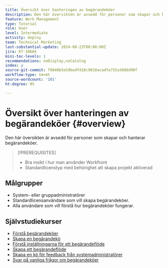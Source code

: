 ```yaml
---
title: Översikt över hanteringen av begärandeköer
description: Den här översikten är avsedd för personer som skapar och hanterar begärandeköer.
feature: Work Management
type: Tutorial
role: User
level: Intermediate
activity: deploy
team: Technical Marketing
last-substantial-update: 2024-08-23T00:00:00Z
jira: KT-10664
mini-toc-levels: 1
recommendations: noDisplay,noCatalog
index: y
source-git-commit: f9040b5e59bedfd18c9010acadfa755a3886d90f
workflow-type: tm+mt
source-wordcount: '101'
ht-degree: 0%

---
```



# Översikt över hanteringen av begärandeköer {#overview}

Den här översikten är avsedd för personer som skapar och hanterar begärandeköer.

>[!PREREQUISITES]
>
>* Bra insikt i hur man använder Workfront
>* Standardlicenstyp med behörighet att skapa projekt aktiverad

## Målgrupper

* System- eller gruppadministratörer
* Standardlicensanvändare som vill skapa begärandeköer.
* Alla användare som vill förstå hur begärandeköer fungerar.

## Självstudiekurser

* [Förstå begärandeköer](/help/manage-work/request-queues/understand-request-queues.md)
* [Skapa en begärandekö](/help/manage-work/request-queues/create-a-request-queue.md)
* [Förstå inställningarna för ett begärandeflöde](/help/manage-work/request-queues/understand-settings-for-a-flow-request.md)
* [Skapa ett begärandeflöde](/help/manage-work/request-queues/create-a-request-flow.md)
* [Skapa en kö för feedback från systemadministratörer](/help/manage-work/request-queues/create-a-system-admin-feedback-request-queue.md)
* [Svar på vanliga frågor om begärandeköer](/help/manage-work/request-queues/request-queue-faq.md)


